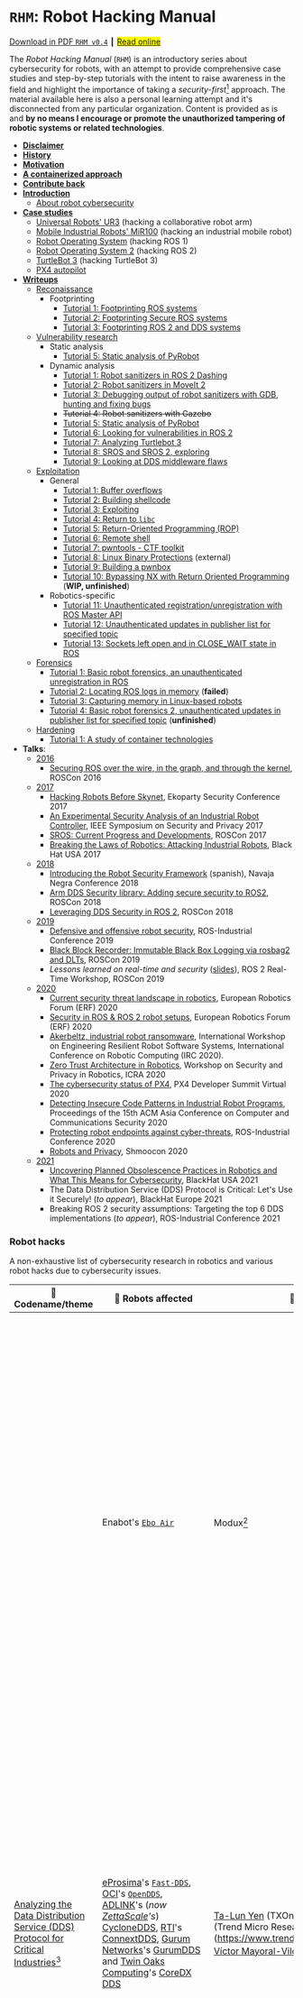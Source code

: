 # `RHM`: Robot Hacking Manual

[<ins>Download in PDF `RHM v0.4`<ins>](https://github.com/vmayoral/robot_hacking_manual/releases/download/0.4/RHM.pdf) ┃ <span style="background-color: #FFFF00">[Read online](https://rhm.cybersecurityrobotics.net/)</span>

The *Robot Hacking Manual* (`RHM`) is an introductory series about cybersecurity for robots, with an attempt to provide comprehensive case studies and step-by-step tutorials with the intent to raise awareness in the field and highlight the importance of taking a *security-first*[^0] approach. The material available here is also a personal learning attempt and it's disconnected from any particular organization. Content is provided as is and **by no means I encourage or promote the unauthorized tampering of robotic systems or related technologies**.

- [**Disclaimer**](DISCLAIMER.md)
- [**History**](MOTIVATION.md#history)
- [**Motivation**](MOTIVATION.md#motivation)
- [**A containerized approach**](MOTIVATION.md#a-containerized-approach)
- [**Contribute back**](CONTRIBUTE.md)
- [**Introduction**](0_introduction/README.md)
  - [About robot cybersecurity](0_introduction/README.md#about-robot-cybersecurity)
- <ins>**Case studies**</ins>
  - [Universal Robots' UR3](1_case_studies/0_cobot/) (hacking a collaborative robot arm)
  - [Mobile Industrial Robots' MiR100](1_case_studies/1_amr/) (hacking an industrial mobile robot)
  - [Robot Operating System](1_case_studies/3_turtlebot3/) (hacking ROS 1)
  - [Robot Operating System 2](1_case_studies/2_ros2/) (hacking ROS 2)
  - [TurtleBot 3](1_case_studies/4_ros/) (hacking TurtleBot 3)
  - [PX4 autopilot](1_case_studies/5_px4/)
- [**Writeups**]()
  - <ins>Reconaissance</ins>
    - Footprinting
      - [Tutorial 1: Footprinting ROS systems](2_writeups/1_reconnaissance/robot_footprinting/tutorial1/)
      - [Tutorial 2: Footprinting Secure ROS systems](2_writeups/1_reconnaissance/robot_footprinting/tutorial2/)
      - [Tutorial 3: Footprinting ROS 2 and DDS systems](2_writeups/1_reconnaissance/robot_footprinting/tutorial3/)
  - <ins>Vulnerability research</ins>
    - Static analysis
      - [Tutorial 5: Static analysis of PyRobot](2_writeups/2_robot_vulnerabilities/tutorial5/)
    - Dynamic analysis
      - [Tutorial 1: Robot sanitizers in ROS 2 Dashing](2_writeups/2_robot_vulnerabilities/tutorial1/)
      - [Tutorial 2: Robot sanitizers in MoveIt 2](2_writeups/2_robot_vulnerabilities/tutorial2/)
      - [Tutorial 3: Debugging output of robot sanitizers with GDB, hunting and fixing bugs](2_writeups/2_robot_vulnerabilities/tutorial3/)
      - ~~Tutorial 4: Robot sanitizers with Gazebo~~
      - [Tutorial 5: Static analysis of PyRobot](2_writeups/2_robot_vulnerabilities/tutorial5/)
      - [Tutorial 6: Looking for vulnerabilities in ROS 2](2_writeups/2_robot_vulnerabilities/tutorial6/)
      - [Tutorial 7: Analyzing Turtlebot 3](2_writeups/2_robot_vulnerabilities/tutorial7/)
      - [Tutorial 8: SROS and SROS 2, exploring](2_writeups/2_robot_vulnerabilities/tutorial8/)
      - [Tutorial 9: Looking at DDS middleware flaws](2_writeups/2_robot_vulnerabilities/tutorial8/)
  - <ins>Exploitation</ins>
    - General
      - [Tutorial 1: Buffer overflows](2_writeups/3_robot_exploitation/tutorial1/)
      - [Tutorial 2: Building shellcode](2_writeups/3_robot_exploitation/tutorial2/)
      - [Tutorial 3: Exploiting](2_writeups/3_robot_exploitation/tutorial3/)
      - [Tutorial 4: Return to `libc`](2_writeups/3_robot_exploitation/tutorial4/)
      - [Tutorial 5: Return-Oriented Programming (ROP)](2_writeups/3_robot_exploitation/tutorial5/)
      - [Tutorial 6: Remote shell](2_writeups/3_robot_exploitation/tutorial6/)
      - [Tutorial 7: pwntools - CTF toolkit](2_writeups/3_robot_exploitation/tutorial7/)
      - [Tutorial 8: Linux Binary Protections](https://github.com/nnamon/linux-exploitation-course/blob/master/lessons/5_protections/lessonplan.md) (external)
      - [Tutorial 9: Building a pwnbox](2_writeups/3_robot_exploitation/tutorial9/)
      - [Tutorial 10: Bypassing NX with Return Oriented Programming](2_writeups/3_robot_exploitation/tutorial10/) (**WIP, unfinished**)
    - Robotics-specific
      - [Tutorial 11: Unauthenticated registration/unregistration with ROS Master API](2_writeups/3_robot_exploitation/tutorial11/)
      - [Tutorial 12: Unauthenticated updates in publisher list for specified topic](2_writeups/3_robot_exploitation/tutorial12)
      - [Tutorial 13: Sockets left open and in CLOSE_WAIT state in ROS](2_writeups/3_robot_exploitation/tutorial13)
  - <ins>Forensics</ins>
    - [Tutorial 1: Basic robot forensics, an unauthenticated unregistration in ROS](2_writeups/4_other/robot_forensics/tutorial1/)
    - [Tutorial 2: Locating ROS logs in memory](2_writeups/4_other/robot_forensics/tutorial2/) (**failed**)
    - [Tutorial 3: Capturing memory in Linux-based robots](2_writeups/4_other/robot_forensics/tutorial3/)
    - [Tutorial 4: Basic robot forensics 2, unauthenticated updates in publisher list for specified topic](2_writeups/4_other/robot_forensics/tutorial4/) (**unfinished**)
  - <ins>Hardening</ins>
    - [Tutorial 1: A study of container technologies](2_writeups/4_other/hardening/tutorial1/README.md)
- **Talks**:
  - <ins>2016</ins>
    - [Securing ROS over the wire, in the graph, and through the kernel](https://vimeo.com/187705073), ROSCon 2016
  - <ins>2017</ins>
    - [Hacking Robots Before Skynet](https://www.youtube.com/watch?v=LK43J-p1H3o), Ekoparty Security Conference 2017
    - [An Experimental Security Analysis of an Industrial Robot Controller](https://www.youtube.com/watch?v=tGcNefddfZM), IEEE Symposium on Security and Privacy 2017
    - [SROS: Current Progress and Developments](https://vimeo.com/236172830), ROSCon 2017
    - [Breaking the Laws of Robotics: Attacking Industrial Robots](https://www.youtube.com/watch?v=RKLUWnzIaP4), Black Hat USA 2017
  - <ins>2018</ins>
    - [Introducing the Robot Security Framework](https://www.youtube.com/watch?v=Gv4O2Xw8MUk&list=PLf4Fnww4KiFdjCAfs04ynv40xbpqFPibm&index=11) (spanish), Navaja Negra Conference 2018
    - [Arm DDS Security library: Adding secure security to ROS2](https://vimeo.com/292703899), ROSCon 2018
    - [Leveraging DDS Security in ROS 2](https://vimeo.com/292703074), ROSCon 2018
  - <ins>2019</ins>
    - [Defensive and offensive robot security](https://www.youtube.com/watch?v=aEQgga_MnO8&list=PLf4Fnww4KiFdjCAfs04ynv40xbpqFPibm&index=9), ROS-Industrial Conference 2019
    - [Black Block Recorder: Immutable Black Box Logging via rosbag2 and DLTs](https://vimeo.com/378682905), ROSCon 2019
    - *Lessons learned on real-time and security* ([slides](https://aliasrobotics.com/files/realtimesecurity.pdf)), ROS 2 Real-Time Workshop, ROSCon 2019
  - <ins>2020</ins>
    - [Current security threat landscape in robotics](https://www.youtube.com/watch?v=5pWqROTERgU&list=PLf4Fnww4KiFdjCAfs04ynv40xbpqFPibm&index=10), European Robotics Forum (ERF) 2020
    - [Security in ROS & ROS 2 robot setups](https://www.youtube.com/watch?v=n7BvyUgKP-M&list=PLf4Fnww4KiFdjCAfs04ynv40xbpqFPibm&index=11), European Robotics Forum (ERF) 2020
    - [Akerbeltz, industrial robot ransomware](https://www.youtube.com/watch?v=5dYmpKH_3EM), International Workshop on Engineering Resilient Robot Software Systems, International Conference on Robotic Computing (IRC 2020).
    - [Zero Trust Architecture in Robotics](https://www.youtube.com/watch?v=jfPw8gH1i2I), Workshop on Security and Privacy in Robotics, ICRA 2020
    - [The cybersecurity status of PX4](https://www.youtube.com/watch?v=phHYfAqjOuQ&list=PLf4Fnww4KiFdjCAfs04ynv40xbpqFPibm&index=13), PX4 Developer Summit Virtual 2020
    - [Detecting Insecure Code Patterns in Industrial Robot Programs](https://dl.acm.org/doi/10.1145/3320269.3384735#sec-supp), Proceedings of the 15th ACM Asia Conference on Computer and Communications Security 2020
    - [Protecting robot endpoints against cyber-threats](https://www.youtube.com/watch?v=jo_L9Ra8UqU&list=PLf4Fnww4KiFdjCAfs04ynv40xbpqFPibm&index=14), ROS-Industrial Conference 2020
    - [Robots and Privacy](https://www.youtube.com/watch?v=Yu3lgESCB8M), Shmoocon 2020
  - <ins>2021</ins>
    - [Uncovering Planned Obsolescence Practices in Robotics and What This Means for Cybersecurity](https://www.youtube.com/watch?v=PnVq_ThrDVI&list=PLf4Fnww4KiFdjCAfs04ynv40xbpqFPibm&index=15), BlackHat USA 2021
    - The Data Distribution Service (DDS) Protocol is Critical: Let's Use it Securely! (*to appear*), BlackHat Europe 2021
    - Breaking ROS 2 security assumptions: Targeting the top 6 DDS implementations (*to appear*), ROS-Industrial Conference 2021


### Robot hacks
A non-exhaustive list of cybersecurity research in robotics and various robot hacks due to cybersecurity issues.

| 👹 Codename/theme | 🤖 Robots affected | 👨‍🔬 Researchers | 📖 Description | 📅 Date |
|-----|-------|-------------|-------------|------|
| | Enabot's [`Ebo Air`](https://na.enabot.com/shop/air001) | Modux[^1] |  Researchers from Modux found a security *flaw* in Enabot Ebo Air #robot and responsibly disclosed their findings. Attack vectors could lead to remote-controlled *robot* spy units. Major entry point appears to be a hardcoded system administrator password that is weak and shared across all of these robots. Researchers also found information disclosure issues that could lead attackers to exfiltrate home (e.g. home WiFi password) that could then be used to pivot into other devices through local network. | 21-07-2022 |
| <ins>Analyzing the Data Distribution Service (DDS) Protocol for Critical Industries</ins>[^6] | [eProsima](https://www.eprosima.com/)'s [`Fast-DDS`](https://github.com/eProsima/Fast-DDS), [OCI](https://objectcomputing.com/)'s [`OpenDDS`](https://github.com/objectcomputing/OpenDDS), [ADLINK](https://www.adlinktech.com/)'s (*now [ZettaScale](https://www.zettascale.tech/)'s*) [CycloneDDS](https://github.com/eclipse-cyclonedds/cyclonedds), [RTI](<https://www.rti.com>)'s [ConnextDDS](https://www.rti.com/products), [Gurum Networks](https://www.gurum.cc/home)'s [GurumDDS](https://www.gurum.cc/freetrial) and [Twin Oaks Computing](http://www.twinoakscomputing.com/)'s [CoreDX DDS](http://www.twinoakscomputing.com/coredx/download) | [Ta-Lun Yen](https://www.linkedin.com/in/evsfy/) (TXOne Networks), [Federico Maggi](https://www.linkedin.com/in/phretor/) (Trend Micro Research)(https://www.trendmicro.com/en_us/research.html), [Víctor Mayoral-Vilches](https://www.linkedin.com/in/vmayoral/) (Alias Robotics)[^6] | This research looked at looking at the OMG Data Distribution Service (DDS) standards and its implementations from a security angle. 12 CVE IDs discovered  🆘, 1 spec-level vulnerability identified  💻 and 6 DDS implementations analyzed (3 open source, 3 proprietary). Results hinted that DDS's security mechanisms are not secure and much more effort on this side is required to protect sensitive industrial and military systems powered by this communication middleware | 19-04-2022 |
| <ins>Rogue Automation</ins>[^5] | (*various robotic programming languages/frameworks*) ABB's `Rapid`, Comau's `PDL2`, Denso's `PacScript`, Fanuc's `Karel`, Kawasaki's `AS`, Kuka's `KRL`, Mitsubishi's `Melfa`, and Universal Robots's `URScript`| [Federico Maggi](https://www.linkedin.com/in/phretor/) (Trend Micro Research) and [Marcello Pogliani](https://www.linkedin.com/in/marcellopogliani/) (Politecnico di Milano)[^5]| This research unveils various hidden risks of industrial automation programming languages and frameworks used in robots from ABB, Comau, Denso, Fanuc, Kawasaki, Kuka, Mitsubishi, and Universal Robots. The security analysis performed in here reveals critical flaws across these technologies and their repercussions for smart factories.| 01-08-2020|
| <ins>Attacks on Smart Manufacturing Systems</ins>[^4] | Mitsubishi `Melfa V-2AJ` | [Federico Maggi](https://www.linkedin.com/in/phretor/) (Trend Micro Research) and [Marcello Pogliani](https://www.linkedin.com/in/marcellopogliani/) (Politecnico di Milano)[^4] |  Systematic security analysis exploring a variety of attack vectors on a real smart manufacturing system, assessing the attacks that could be feasibly launched on a complex smart manufacturing system |  01-05-2020 |
| <ins>Rogue Robots</ins>[^3] | ABB’s [IRB140](https://new.abb.com/products/robotics/es/robots-industriales/irb-140)| [Federico Maggi](https://www.linkedin.com/in/phretor/) (Trend Micro Research), [Davide Quarta](https://www.linkedin.com/in/dvqu/), [Marcello Pogliani](https://www.linkedin.com/in/marcellopogliani/), [Mario Polino](https://www.linkedin.com/in/mario-polino-9a968066/), [Andrea M. Zanchettin](https://www.linkedin.com/in/andrea-m-zanchettin-40aa3a29/) and [Stefano Zanero](https://www.linkedin.com/in/zanero/) (Politecnico di Milano)[^3]| Explored, theoretically and experimentally, the challenges and impacts of the security of modern industrial robots. Researchers also simulated an entire attack algorithm from an entry point to infiltration and compromise to demonstrate how an attacker would make use of existing vulnerabilities in order to perform various attacks. | 01-05-2017 |
| <ins>Hacking Robots Before Skynet</ins>[^2] | SoftBank Robotics's [`NAO`](https://www.softbankrobotics.com/emea/es/nao) and [`Pepper`](https://www.softbankrobotics.com/emea/es/pepper), UBTECH Robotics' `Alpha 1S` and `Alpha 2`, ROBOTIS' `OP2` and `THORMANG3`, Universal Robots' [`UR3`](https://www.universal-robots.com/cb3/), [`UR5`](https://www.universal-robots.com/cb3/), [`UR10`](https://www.universal-robots.com/cb3/), Rethink Robotics' `Baxter` and `Sawyer` and several robots from Asratec Corp | [Lucas Apa](https://www.linkedin.com/in/lucasapa/) and [César Cerrudo](https://www.linkedin.com/in/cesarcerrudo/) (IOActive)[^2]|  Discovered critical cybersecurity issues in several robots from multiple vendors which hinted about the lack of security concern and awareness in robotics. | 30-01-2017 |


[^0]: Read on what a security-first approach in [here](https://www.darkreading.com/edge-articles/a-security-first-approach-to-devops).
[^1]: Serious security issues uncovered with the Enabot Smart Robot https://www.modux.co.uk/post/serious-security-issues-uncovered-with-the-enabot-smart-robot. Flaws in Enabot Ebo Air Home Security Robot Allowed Attackers to Spy on Users https://www.hackread.com/enabot-ebo-air-home-security-robot-flaws-spy-on-users/. Enabot Ebo Air smart robot hacking flaw found, and fixed https://www.which.co.uk/news/article/enabot-ebo-air-smart-robot-hacking-flaw-found-and-fixed-aJCkd2I4cxPs
[^2]: Hacking Robots Before Skynet https://ioactive.com/pdfs/Hacking-Robots-Before-Skynet.pdf
[^3]: Rogue Robots: Testing the Limits of an Industrial Robot’s Security https://www.blackhat.com/docs/us-17/thursday/us-17-Quarta-Breaking-The-Laws-Of-Robotics-Attacking-Industrial-Robots-wp.pdf
[^4]: Attacks on Smart Manufacturing Systems A Forward-looking Security Analysis https://robosec.org/downloads/wp-attacks-on-smart-manufacturing-systems.pdf
[^5]: Rogue Automation: Vulnerable and Malicious Code in Industrial Programming https://robosec.org/downloads/wp-rogue-automation-vulnerable-and-malicious-code-in-industrial-programming.pdf
[^6]: Analyzing the Data Distribution Service (DDS) Protocol for Critical Industries https://documents.trendmicro.com/assets/white_papers/wp-a-security-analysis-of-the-data-distribution-service-dds-protocol.pdf